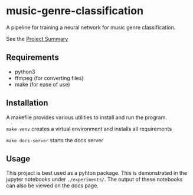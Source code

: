 # music-genre-classification

A pipeline for training a neural network for music genre classification.

See the [Project Summary](./project_summary.md)

## Requirements

- python3
- ffmpeg (for converting files)
- make (for ease of use)

## Installation

A makefile provides various utilities to install and run the program.

`make venv` creates a virtual environment and installs all requirements

`make docs-server` starts the docs server

## Usage

This project is best used as a pyhton package. This is demonstrated in the jupyter notebooks under `./experiments/`. The output of these notebooks can also be viewed on the docs page.
